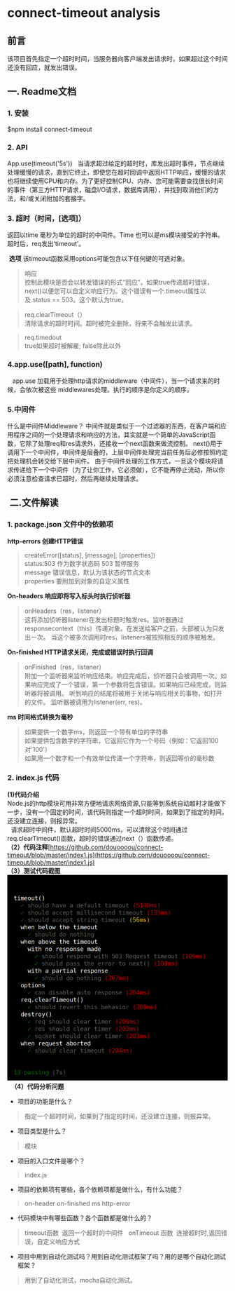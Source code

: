 # connect-timeout analysis
## 前言  
该项目首先指定一个超时时间，当服务器向客户端发出请求时，如果超过这个时间还没有回应，就发出错误。
## 一. Readme文档    
### 1. 安装    
  $npm install connect-timeout
### 2. API  

   App.use(timeout('5s')) 
   当请求超过给定的超时时，库发出超时事件，节点继续处理缓慢的请求，直到它终止，即使您在超时回调中返回HTTP响应，缓慢的请求也将继续使用CPU和内存。为了更好控制CPU、内存、您可能需要查找很长时间的事件（第三方HTTP请求，磁盘I/O请求，数据库调用），并找到取消他们的方法，和/或关闭附加的套接字。 
   
### 3. 超时（时间，[选项]）    
  返回以time 毫秒为单位的超时的中间件。Time 也可以是ms模块接受的字符串。超时后，req发出‘timeout’。 
  
   **选项** 
   该timeout函数采用options可能包含以下任何键的可选对象。    
   >响应    
   > 控制此模块是否会以转发错误的形式“回应”。如果true传递超时错误，next()以便您可以自定义响应行为。这个错误有一个.timeout属性以及.status == 503。这个默认为true。  
   
   >req.clearTimeout（）  
   >清除请求的超时时间。超时被完全删除，将来不会触发此请求。  
     
   >req.timedout  
   >true如果超时被解雇; false除此以外  
### 4.app.use([path], function)  
    app.use 加载用于处理http请求的middleware（中间件），当一个请求来的时候，会依次被这些 middlewares处理。执行的顺序是你定义的顺序。
### 5.中间件  
什么是中间件Middleware？
中间件就是类似于一个过滤器的东西，在客户端和应用程序之间的一个处理请求和响应的方法，其实就是一个简单的JavaScript函数，它除了处理req和res请求外，还接收一个next函数来做流控制。
next()用于调用下一个中间件，中间件是层叠的，上层中间件处理完当前任务后必修按照约定把处理机会转交给下层中间件。
由于中间件处理的工作方式，一旦这个模块将请求传递给下一个中间件（为了让你工作，它必须做），它不能再停止流动，所以你必须注意检查请求已超时，然后再继续处理请求。

##  二.文件解读  
### 1. package.json 文件中的依赖项  

 **http-errors 创建HTTP错误**  
>createError([status], [message], [properties])    
>status:503 作为数字状态码 503 暂停服务  
>message 错误信息，默认为该状态的节点文本  
>properties 要附加到对象的自定义属性  

**On-headers 响应即将写入标头时执行侦听器**  
>onHeaders（res，listener）  
>这将添加侦听器listener在发出标题时触发res。监听器通过responsecontext（this）传递对象。在发送给客户之前，头部被认为只发出一次。
当这个被多次调用时res，listeners被按照相反的顺序被触发。  

**On-finished HTTP请求关闭，完成或错误时执行回调**  
>onFinished（res，listener）  
>附加一个监听器来监听响应结束。响应完成后，侦听器只会被调用一次。如果响应完成了一个错误，第一个参数将包含错误。如果响应已经完成，则监听器将被调用。
>听到响应的结尾将被用于关闭与响应相关的事物，如打开的文件。
>监听器被调用为listener(err, res)。  

**ms 时间格式转换为毫秒**  
>如果提供一个数字ms，则返回一个带有单位的字符串  
>如果提供包含数字的字符串，它返回它作为一个号码（例如：它返回100对'100'）  
>如果用一个数字和一个有效单位传递一个字符串，则返回等价的毫秒数  
 
### 2. index.js 代码  
**(1)代码介绍**  
      Node.js的http模块可用非常方便地请求网络资源,只能等到系统自动超时才能做下一步，没有一个固定的时间，该代码则指定一个超时时间，如果到了指定的时间，还没建立连接，则报异常。   
     请求超时中间件，默认超时时间5000ms，可以清除这个时间通过req.clearTimeout()函数，超时的错误通过next（）函数传递。  
**（2）代码注释**[https://github.com/douoooou/connect-timeout/blob/master/index1.js](https://github.com/douoooou/connect-timeout/blob/master/index1.js)  
**（3）测试代码截图**  
![无法显示](../image/图片1.png)   
**（4）代码分析问题**  
+ 项目的功能是什么？
> 指定一个超时时间，如果到了指定的时间，还没建立连接，则报异常。     
+ 项目类型是什么？  
> 模块  
+ 项目的入口文件是哪个？  
> index.js  
+ 项目的依赖项有哪些，各个依赖项都是做什么，有什么功能？  
> on-header on-finished ms http-error  
+ 代码模块中有哪些函数？各个函数都是做什么的？  
> timeout函数  返回一个超时的中间件   
> onTimeout 函数  连接超时时,返回错误，自定义响应方式  
+ 项目中用到自动化测试吗？用到自动化测试框架了吗？用的是哪个自动化测试框架？  
> 用到了自动化测试，mocha自动化测试。  




